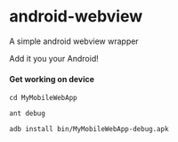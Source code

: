 android-webview
===============

A simple android webview wrapper

Add it you your Android!

#### Get working on device
`cd MyMobileWebApp`

`ant debug`

`adb install bin/MyMobileWebApp-debug.apk`